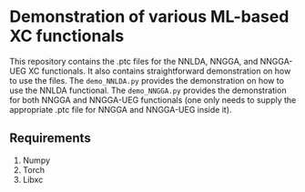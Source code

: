 # Demonstration of various ML-based XC functionals
This repository contains the .ptc files for the NNLDA, NNGGA, and NNGGA-UEG XC functionals. It also contains straightforward demonstration on how to use the files. The `demo_NNLDA.py` provides the demonstration on how to use the NNLDA functional. The `demo_NNGGA.py` provides the demonstration for both NNGGA and NNGGA-UEG functionals (one only needs to supply the appropriate .ptc file for NNGGA and NNGGA-UEG inside it). 
## Requirements
1. Numpy
2. Torch
3. Libxc
